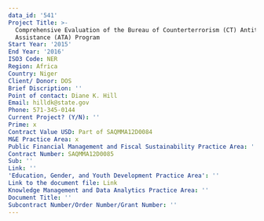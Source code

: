 ```yaml
---
data_id: '541'
Project Title: >-
  Comprehensive Evaluation of the Bureau of Counterterrorism (CT) Antiterrorism
  Assistance (ATA) Program
Start Year: '2015'
End Year: '2016'
ISO3 Code: NER
Region: Africa
Country: Niger
Client/ Donor: DOS
Brief Discription: ''
Point of contact: Diane K. Hill
Email: hilldk@state.gov
Phone: 571-345-0144
Current Project? (Y/N): ''
Prime: x
Contract Value USD: Part of SAQMMA12D0084
M&E Practice Area: x
Public Financial Management and Fiscal Sustainability Practice Area: ''
Contract Number: SAQMMA12D0085
Sub: ''
Link: ''
'Education, Gender, and Youth Development Practice Area': ''
Link to the document file: Link
Knowledge Management and Data Analytics Practice Area: ''
Document Title: ''
Subcontract Number/Order Number/Grant Number: ''
---
```


